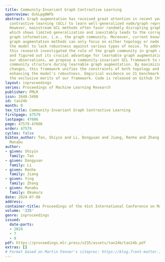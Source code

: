 ```yaml
---
title: Community-Invariant Graph Contrastive Learning
openreview: dskLpg8WFb
abstract: Graph augmentation has received great attention in recent years for graph
  contrastive learning (GCL) to learn well-generalized node/graph representations.
  However, mainstream GCL methods often favor randomly disrupting graphs for augmentation,
  which shows limited generalization and inevitably leads to the corruption of high-level
  graph information, i.e., the graph community. Moreover, current knowledge-based
  graph augmentation methods can only focus on either topology or node features, causing
  the model to lack robustness against various types of noise. To address these limitations,
  this research investigated the role of the graph community in graph augmentation
  and figured out its crucial advantage for learnable graph augmentation. Based on
  our observations, we propose a community-invariant GCL framework to maintain graph
  community structure during learnable graph augmentation. By maximizing the spectral
  changes, this framework unifies the constraints of both topology and feature augmentation,
  enhancing the model’s robustness. Empirical evidence on 21 benchmark datasets demonstrates
  the exclusive merits of our framework. Code is released on Github (https://github.com/ShiyinTan/CI-GCL.git).
layout: inproceedings
series: Proceedings of Machine Learning Research
publisher: PMLR
issn: 2640-3498
id: tan24b
month: 0
tex_title: Community-Invariant Graph Contrastive Learning
firstpage: 47579
lastpage: 47606
page: 47579-47606
order: 47579
cycles: false
bibtex_author: Tan, Shiyin and Li, Dongyuan and Jiang, Renhe and Zhang, Ying and Okumura,
  Manabu
author:
- given: Shiyin
  family: Tan
- given: Dongyuan
  family: Li
- given: Renhe
  family: Jiang
- given: Ying
  family: Zhang
- given: Manabu
  family: Okumura
date: 2024-07-08
address:
container-title: Proceedings of the 41st International Conference on Machine Learning
volume: '235'
genre: inproceedings
issued:
  date-parts:
  - 2024
  - 7
  - 8
pdf: https://proceedings.mlr.press/v235/assets/tan24b/tan24b.pdf
extras: []
# Format based on Martin Fenner's citeproc: https://blog.front-matter.io/posts/citeproc-yaml-for-bibliographies/
---
```

